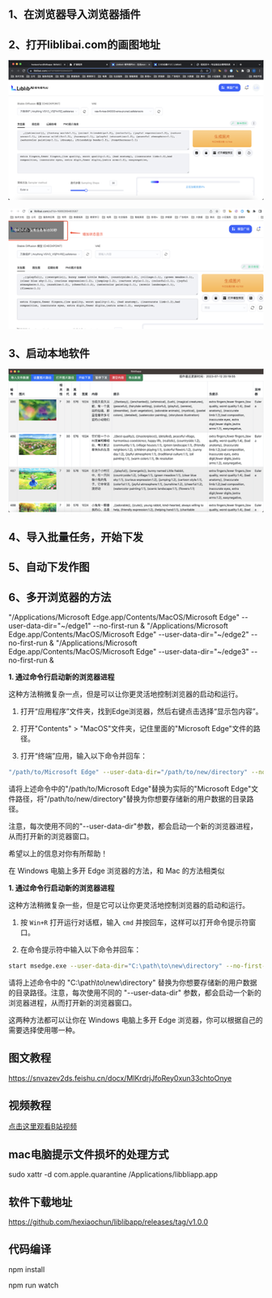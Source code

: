 
## 1、在浏览器导入浏览器插件

## 2、打开liblibai.com的画图地址
![Image description](./liblib.png)

![Image description](./img_status.png)

## 3、启动本地软件
![Image description](./app.png)

## 4、导入批量任务，开始下发

## 5、自动下发作图

## 6、多开浏览器的方法

"/Applications/Microsoft Edge.app/Contents/MacOS/Microsoft Edge" --user-data-dir="~/edge1" --no-first-run &
"/Applications/Microsoft Edge.app/Contents/MacOS/Microsoft Edge" --user-data-dir="~/edge2" --no-first-run &
"/Applications/Microsoft Edge.app/Contents/MacOS/Microsoft Edge" --user-data-dir="~/edge3" --no-first-run &

**1. 通过命令行启动新的浏览器进程**

这种方法稍微复杂一点，但是可以让你更灵活地控制浏览器的启动和运行。

1. 打开“应用程序”文件夹，找到Edge浏览器，然后右键点击选择“显示包内容”。

2. 打开"Contents" > "MacOS"文件夹，记住里面的"Microsoft Edge"文件的路径。

3. 打开“终端”应用，输入以下命令并回车：
```bash
"/path/to/Microsoft Edge" --user-data-dir="/path/to/new/directory" --no-first-run &
```
请将上述命令中的"/path/to/Microsoft Edge"替换为实际的"Microsoft Edge"文件路径，将"/path/to/new/directory"替换为你想要存储新的用户数据的目录路径。

注意，每次使用不同的"--user-data-dir"参数，都会启动一个新的浏览器进程，从而打开新的浏览器窗口。

希望以上的信息对你有所帮助！


在 Windows 电脑上多开 Edge 浏览器的方法，和 Mac 的方法相类似

**1. 通过命令行启动新的浏览器进程**

这种方法稍微复杂一些，但是它可以让你更灵活地控制浏览器的启动和运行。

1. 按 `Win+R` 打开运行对话框，输入 `cmd` 并按回车，这样可以打开命令提示符窗口。

2. 在命令提示符中输入以下命令并回车：

```bash
start msedge.exe --user-data-dir="C:\path\to\new\directory" --no-first-run
```

请将上述命令中的 "C:\path\to\new\directory" 替换为你想要存储新的用户数据的目录路径。注意，每次使用不同的 "--user-data-dir" 参数，都会启动一个新的浏览器进程，从而打开新的浏览器窗口。

这两种方法都可以让你在 Windows 电脑上多开 Edge 浏览器，你可以根据自己的需要选择使用哪一种。



## 图文教程

https://snvazev2ds.feishu.cn/docx/MlKrdrjJfoRey0xun33chtoOnye


## 视频教程

[点击这里观看B站视频](https://player.bilibili.com/player.html?aid=445806558&bvid=BV1aj411Z7Pc&cid=1194640722&page=1)

## mac电脑提示文件损坏的处理方式

sudo xattr -d com.apple.quarantine /Applications/libbliapp.app

## 软件下载地址
https://github.com/hexiaochun/liblibapp/releases/tag/v1.0.0

## 代码编译

npm install 

npm run watch
